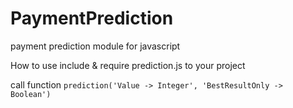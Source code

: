 # PaymentPrediction
payment prediction module for javascript

How to use
include & require prediction.js to your project

call function 
`
prediction('Value -> Integer', 'BestResultOnly -> Boolean')
`
